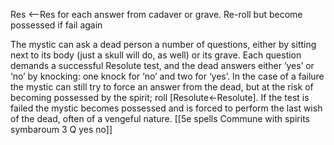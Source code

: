 Res <--Res for each answer from cadaver or grave. Re-roll but become possessed if fail again


The mystic can ask a dead person a number of questions, either by sitting next to its body (just a skull will do, as well) or its grave. Each question demands a successful Resolute test, and the dead answers either ‘yes’ or ‘no’ by knocking: one knock for ‘no’ and two for ‘yes’. In the case of a failure the mystic can still try to force an answer from the dead, but at the risk of becoming possessed by the spirit; roll [Resolute←Resolute]. If the test is failed the mystic becomes possessed and is forced to perform the last wish of the dead, often of a vengeful nature.
[[5e spells Commune with spirits symbaroum 3 Q yes no]]